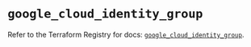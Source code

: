 # `google_cloud_identity_group`

Refer to the Terraform Registry for docs: [`google_cloud_identity_group`](https://registry.terraform.io/providers/hashicorp/google/6.49.3/docs/resources/cloud_identity_group).
